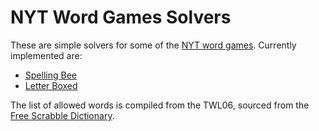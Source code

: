 # NYT Word Games Solvers
These are simple solvers for some of the [NYT word games](https://www.nytimes.com/crosswords). Currently implemented are:
* [Spelling Bee](https://www.nytimes.com/puzzles/spelling-bee)
* [Letter Boxed](https://www.nytimes.com/puzzles/letter-boxed)

The list of allowed words is compiled from the TWL06, sourced from the [Free Scrabble Dictionary](https://www.freescrabbledictionary.com/twl06/).